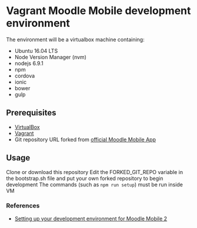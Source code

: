 # Vagrant Moodle Mobile development environment 

The environment will be a virtualbox machine containing:
* Ubuntu 16.04 LTS
* Node Version Manager (nvm)
* nodejs 6.9.1
* npm
* cordova
* ionic
* bower
* gulp

## Prerequisites
* [VirtualBox](https://www.virtualbox.org/wiki/Downloads)
* [Vagrant](https://www.vagrantup.com/downloads.html)
* Git repository URL forked from [official Moodle Mobile App](https://github.com/moodlehq/moodlemobile2.git)

## Usage
Clone or download this repository
Edit the FORKED_GIT_REPO variable in the bootstrap.sh file and put your own forked repository to begin development
The commands (such as `npm run setup`) must be run inside VM

### References
* [Setting up your development environment for Moodle Mobile 2](https://docs.moodle.org/dev/Setting_up_your_development_environment_for_Moodle_Mobile_2)